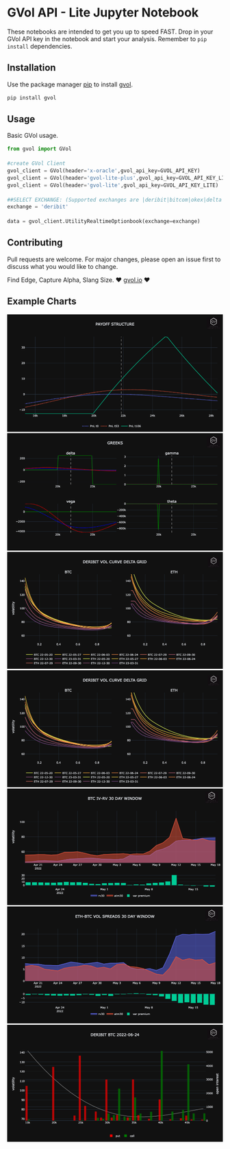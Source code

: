 # GVol API - Lite Jupyter Notebook

These notebooks are intended to get you up to speed FAST. Drop in your GVol API key in the notebook and start your analysis.
Remember to `pip install` dependencies.

## Installation

Use the package manager [pip](https://pip.pypa.io/en/stable/) to install [gvol](https://pypi.org/project/gvol/).

```bash
pip install gvol
```

## Usage

Basic GVol usage.

```python
from gvol import GVol

#create GVol Client
gvol_client = GVol(header='x-oracle',gvol_api_key=GVOL_API_KEY)
gvol_client = GVol(header='gvol-lite-plus',gvol_api_key=GVOL_API_KEY_LITE_PLUS)
gvol_client = GVol(header='gvol-lite',gvol_api_key=GVOL_API_KEY_LITE)

##SELECT EXCHANGE: (Supported exchanges are |deribit|bitcom|okex|delta|)
exchange = 'deribit'

data = gvol_client.UtilityRealtimeOptionbook(exchange=exchange)

```

## Contributing

Pull requests are welcome. For major changes, please open an issue first to discuss what you would like to change.

Find Edge, Capture Alpha, Slang Size.
:heart: [gvol.io](www.gvol.io) :heart:

## Example Charts
<img src="images/pfolio_analyzer_payoff.png">
<img src="images/pfolio_analyzer_greeks.png">
<img src="images/chart1.png">
<img src="images/chart1.png">
<img src="images/chart2.png">
<img src="images/chart3.png">
<img src="images/chart4.png">